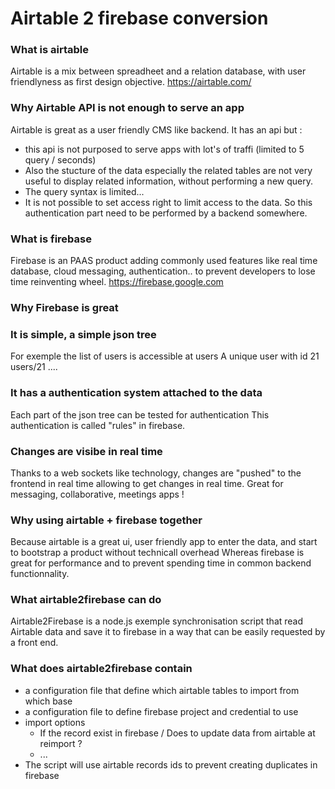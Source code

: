 # Airtable 2 firebase conversion 

### What is airtable 

Airtable is a mix between spreadheet and a relation database, with user friendlyness as first design objective. 
https://airtable.com/

### Why Airtable API is not enough to serve an app 

Airtable is great as a user friendly CMS like backend.
It has an api but : 
* this api is not purposed to serve apps with lot's of traffi (limited to 5 query / seconds)
* Also the stucture of the data especially the related tables are not very useful to display related information, without performing a new query.
* The query syntax is limited... 
* It is not possible to set access right to limit access to the data. So this authentication part need to be performed by a backend somewhere.

### What is firebase 

Firebase is an PAAS product adding commonly used features like real time database, cloud messaging, authentication.. to prevent developers to lose time reinventing wheel. 
https://firebase.google.com

### Why Firebase is great

### It is simple, a simple json tree 
For exemple the list of users is accessible at 
users
A unique user with id 21 
users/21
.... 

### It has a authentication system attached to the data

Each part of the json tree can be tested for authentication 
This authentication is called "rules" in firebase.

### Changes are visibe in real time

Thanks to a web sockets like technology, changes are "pushed" to the frontend in real time allowing to get changes in real time. Great for messaging, collaborative, meetings apps !


### Why using airtable + firebase together

Because airtable is a great ui, user friendly app to enter the data, and start to bootstrap a product without technicall overhead 
Whereas firebase is great for performance and to prevent spending time in common backend functionnality. 

### What airtable2firebase can do 

Airtable2Firebase is a node.js exemple synchronisation script that read Airtable data and save it to firebase in a way that can be easily requested by a front end.

### What does airtable2firebase contain

* a configuration file that define which airtable tables to import from which base
* a configuration file to define firebase project and credential to use 
* import options 
   * If the record exist in firebase / Does to update data from airtable at reimport ?
   * ...
* The script will use airtable records ids to prevent creating duplicates in firebase 


